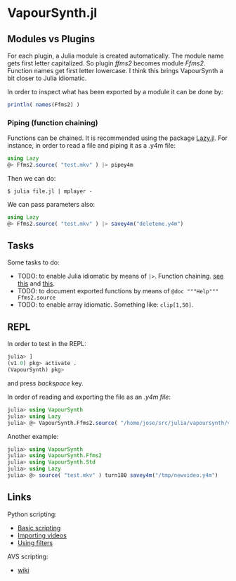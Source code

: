 # VapourSynth.jl

## Modules vs Plugins
For each plugin, a Julia module is created automatically. The module name gets first letter capitalized. So plugin *ffms2* becomes module *Ffms2*. Function names get first letter lowercase. I think this brings VapourSynth a bit closer to Julia idiomatic.

In order to inspect what has been exported by a module it can be done by:
```julia
println( names(Ffms2) )
```

### Piping (function chaining)
Functions can be chained. It is recommended using the package [Lazy.jl](https://github.com/MikeInnes/Lazy.jl). For instance, in order to read a file and piping it as a .y4m file:
```julia
using Lazy
@> Ffms2.source( "test.mkv" ) |> pipey4m
```

Then we can do:
```
$ julia file.jl | mplayer -
```

We can pass parameters also:
```julia
using Lazy
@> Ffms2.source( "test.mkv" ) |> savey4m("deleteme.y4m")
```

## Tasks
Some tasks to do:

- TODO: to enable Julia idiomatic by means of `|>`. Function chaining. [see this](https://discourse.julialang.org/t/piping-in-julia/14735) and [this](https://github.com/JuliaLang/julia/issues/5571).
- TODO: to document exported functions by means of `@doc """Help""" Ffms2.source`
- TODO: to enable array idiomatic. Something like: `clip[1,50]`.

## REPL
In order to test in the REPL:
```julia
julia> ]
(v1.0) pkg> activate .
(VapourSynth) pkg>
```
and press *backspace* key.

In order of reading and exporting the file as an *.y4m file*:
```julia
julia> using VapourSynth
julia> using Lazy
julia> @> VapourSynth.Ffms2.source( "/home/jose/src/julia/vapoursynth/videos/test.mkv" ) savey4m("/tmp/delete.y4m")
```

Another example:
```julia
julia> using VapourSynth
julia> using VapourSynth.Ffms2
julia> using VapourSynth.Std
julia> using Lazy
julia> @> source( "test.mkv" ) turn180 savey4m("/tmp/newvideo.y4m")
```

## Links
Python scripting:

- [Basic scripting](http://www.l33tmeatwad.com/vapoursynth101/script-basics)
- [Importing videos](http://www.l33tmeatwad.com/vapoursynth101/importing-videos)
- [Using filters](http://www.l33tmeatwad.com/vapoursynth101/using-filters-functions)

AVS scripting:

- [wiki](http://avisynth.nl/index.php/Script_examples)
